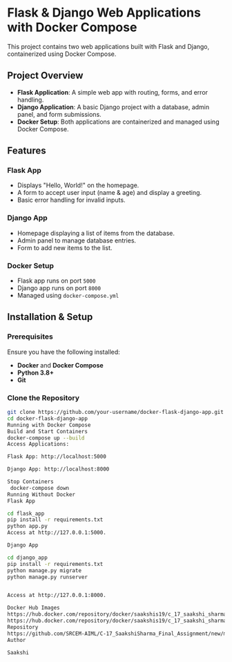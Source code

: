 # Flask & Django Web Applications with Docker Compose

This project contains two web applications built with Flask and Django, containerized using Docker Compose.

## Project Overview
- **Flask Application**: A simple web app with routing, forms, and error handling.
- **Django Application**: A basic Django project with a database, admin panel, and form submissions.
- **Docker Setup**: Both applications are containerized and managed using Docker Compose.

## Features
### Flask App
- Displays "Hello, World!" on the homepage.
- A form to accept user input (name & age) and display a greeting.
- Basic error handling for invalid inputs.

### Django App
- Homepage displaying a list of items from the database.
- Admin panel to manage database entries.
- Form to add new items to the list.

### Docker Setup
- Flask app runs on port `5000`
- Django app runs on port `8000`
- Managed using `docker-compose.yml`

## Installation & Setup

### Prerequisites
Ensure you have the following installed:
- **Docker** and **Docker Compose**
- **Python 3.8+**
- **Git**

### Clone the Repository
```bash
git clone https://github.com/your-username/docker-flask-django-app.git
cd docker-flask-django-app
Running with Docker Compose
Build and Start Containers
docker-compose up --build
Access Applications:

Flask App: http://localhost:5000

Django App: http://localhost:8000

Stop Containers
 docker-compose down
Running Without Docker
Flask App

cd flask_app
pip install -r requirements.txt
python app.py
Access at http://127.0.0.1:5000.

Django App

cd django_app
pip install -r requirements.txt
python manage.py migrate
python manage.py runserver


Access at http://127.0.0.1:8000.

Docker Hub Images
https://hub.docker.com/repository/docker/saakshis19/c_17_saakshi_sharma_final_assignment/tags/django_app/sha256-547aa7ce5f1d40902dbe4eb2c53230f43c3f1525920a78aa9c0e14d72a1477f6
https://hub.docker.com/repository/docker/saakshis19/c_17_saakshi_sharma_final_assignment/tags/flask_app/sha256-547aa7ce5f1d40902dbe4eb2c53230f43c3f1525920a78aa9c0e14d72a1477f6
Repository
https://github.com/SRCEM-AIML/C-17_SaakshiSharma_Final_Assignment/new/main?filename=README.md
Author

Saakshi

